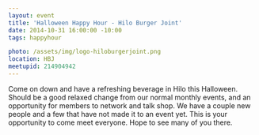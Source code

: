 ```yaml
---
layout: event
title: 'Halloween Happy Hour - Hilo Burger Joint'
date: 2014-10-31 16:00:00 -10:00
tags: happyhour

photo: /assets/img/logo-hiloburgerjoint.png
location: HBJ
meetupid: 214904942
---
```


Come on down and have a refreshing beverage in Hilo this Halloween. Should be a good relaxed change from our normal monthly events, and an opportunity for members to network and talk shop. We have a couple new people and a few that have not made it to an event yet. This is your opportunity to come meet everyone. Hope to see many of you there.
